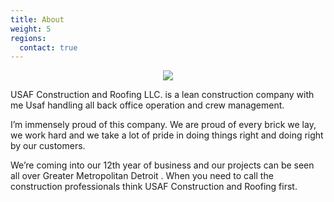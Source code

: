 ```yaml
---
title: About
weight: 5
regions:
  contact: true
---
```


<center><img class="mediumImage bunkbed" src="{{ '/images/construction-photos/usaf-sign.jpg' | relative_url }}"></center>

USAF Construction and Roofing LLC. is a lean construction company with me Usaf handling all back office operation and crew management.

I’m immensely proud of this company. We are proud of every brick we lay, we work hard and we take a lot of pride in doing things right and doing right by our customers.

We’re coming into our 12th year of business and our projects can be seen all over Greater Metropolitan Detroit . When you need to call the construction professionals think USAF Construction and Roofing first.

